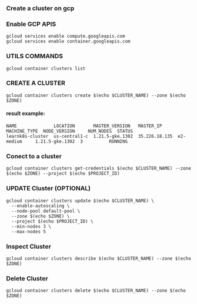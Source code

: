 ### Create a cluster on gcp 
### Enable GCP APIS
```
gcloud services enable compute.googleapis.com
gcloud services enable container.googleapis.com
```

### UTILS COMMANDS
```
gcloud container clusters list
```

### CREATE A CLUSTER 
```
gcloud container clusters create $(echo $CLUSTER_NAME) --zone $(echo $ZONE)
```
#### result example: 
```
NAME              LOCATION       MASTER_VERSION   MASTER_IP      MACHINE_TYPE  NODE_VERSION     NUM_NODES  STATUS
learnk8s-cluster  us-central1-c  1.21.5-gke.1302  35.226.18.135  e2-medium     1.21.5-gke.1302  3          RUNNING
```

### Conect to a cluster
```
gcloud container clusters get-credentials $(echo $CLUSTER_NAME) --zone $(echo $ZONE) --project $(echo $PROJECT_ID)
```


### UPDATE Cluster (OPTIONAL)
```
gcloud container clusters update $(echo $CLUSTER_NAME) \
  --enable-autoscaling \
  --node-pool default-pool \
  --zone $(echo $ZONE) \
  --project $(echo $PROJECT_ID) \
  --min-nodes 3 \
  --max-nodes 5
```

### Inspect Cluster
```
gcloud container clusters describe $(echo $CLUSTER_NAME) --zone $(echo $ZONE)
```

### Delete Cluster
```
gcloud container clusters delete $(echo $CLUSTER_NAME) --zone $(echo $ZONE)
```
